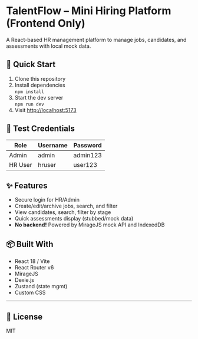 <!-- # React + Vite

This template provides a minimal setup to get React working in Vite with HMR and some ESLint rules.

Currently, two official plugins are available:

- [@vitejs/plugin-react](https://github.com/vitejs/vite-plugin-react/blob/main/packages/plugin-react) uses [Babel](https://babeljs.io/) (or [oxc](https://oxc.rs) when used in [rolldown-vite](https://vite.dev/guide/rolldown)) for Fast Refresh
- [@vitejs/plugin-react-swc](https://github.com/vitejs/vite-plugin-react/blob/main/packages/plugin-react-swc) uses [SWC](https://swc.rs/) for Fast Refresh

## React Compiler

The React Compiler is not enabled on this template because of its impact on dev & build performances. To add it, see [this documentation](https://react.dev/learn/react-compiler/installation).

## Expanding the ESLint configuration

If you are developing a production application, we recommend using TypeScript with type-aware lint rules enabled. Check out the [TS template](https://github.com/vitejs/vite/tree/main/packages/create-vite/template-react-ts) for information on how to integrate TypeScript and [`typescript-eslint`](https://typescript-eslint.io) in your project. -->
# TalentFlow – Mini Hiring Platform (Frontend Only)

A React-based HR management platform to manage jobs, candidates, and assessments with local mock data.

## 🚀 Quick Start

1. Clone this repository
2. Install dependencies  
   `npm install`
3. Start the dev server  
   `npm run dev`
4. Visit [http://localhost:5173](http://localhost:5173)

## 🔐 Test Credentials

| Role    | Username | Password  |
|---------|----------|-----------|
| Admin   | admin    | admin123  |
| HR User | hruser   | user123   |

## ✨ Features

- Secure login for HR/Admin
- Create/edit/archive jobs, search, and filter
- View candidates, search, filter by stage
- Quick assessments display (stubbed/mock data)
- **No backend!** Powered by MirageJS mock API and IndexedDB

## 📦 Built With

- React 18 / Vite
- React Router v6
- MirageJS
- Dexie.js
- Zustand (state mgmt)
- Custom CSS

---

## 📝 License

MIT

